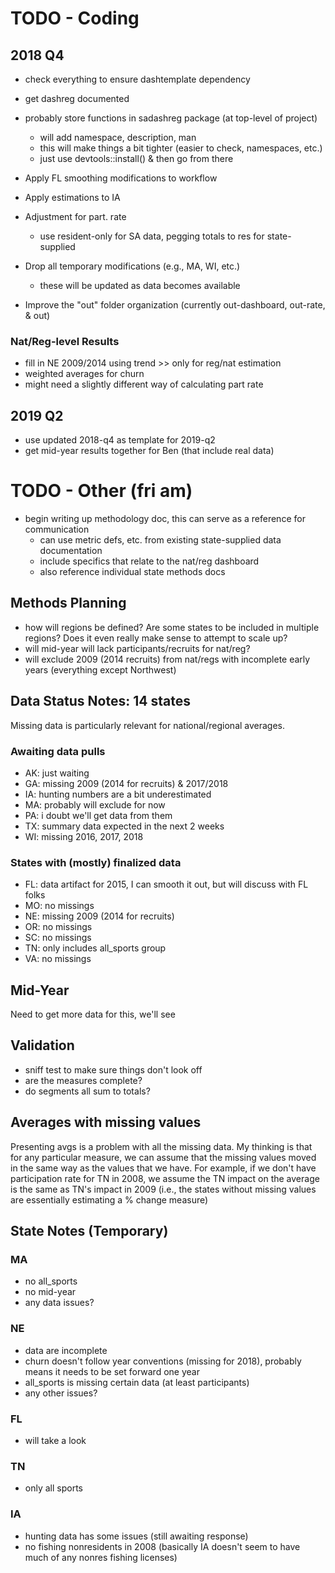 
# TODO - Coding

## 2018 Q4

- check everything to ensure dashtemplate dependency
- get dashreg documented

- probably store functions in sadashreg package (at top-level of project)
    + will add namespace, description, man
    + this will make things a bit tighter (easier to check, namespaces, etc.)
    + just use devtools::install() & then go from there
- Apply FL smoothing modifications to workflow
- Apply estimations to IA 
- Adjustment for part. rate
    + use resident-only for SA data, pegging totals to res for state-supplied
- Drop all temporary modifications (e.g., MA, WI, etc.)
    + these will be updated as data becomes available
- Improve the "out" folder organization (currently out-dashboard, out-rate, & out)

### Nat/Reg-level Results

- fill in NE 2009/2014 using trend >> only for reg/nat estimation
- weighted averages for churn
- might need a slightly different way of calculating part rate

## 2019 Q2

- use updated 2018-q4 as template for 2019-q2
- get mid-year results together for Ben (that include real data)

# TODO - Other (fri am)

- begin writing up methodology doc, this can serve as a reference for communication
    + can use metric defs, etc. from existing state-supplied data documentation
    + include specifics that relate to the nat/reg dashboard
    + also reference individual state methods docs

## Methods Planning

- how will regions be defined? Are some states to be included in multiple regions? Does it even really make sense to attempt to scale up?
- will mid-year will lack participants/recruits for nat/reg?
- will exclude 2009 (2014 recruits) from nat/regs with incomplete early years (everything except Northwest)

## Data Status Notes: 14 states

Missing data is particularly relevant for national/regional averages.

### Awaiting data pulls

- AK: just waiting
- GA: missing 2009 (2014 for recruits) & 2017/2018
- IA: hunting numbers are a bit underestimated
- MA: probably will exclude for now
- PA: i doubt we'll get data from them
- TX: summary data expected in the next 2 weeks
- WI: missing 2016, 2017, 2018

### States with (mostly) finalized data

- FL: data artifact for 2015, I can smooth it out, but will discuss with FL folks
- MO: no missings
- NE: missing 2009 (2014 for recruits)
- OR: no missings
- SC: no missings
- TN: only includes all_sports group
- VA: no missings

## Mid-Year

Need to get more data for this, we'll see

## Validation

- sniff test to make sure things don't look off
- are the measures complete?
- do segments all sum to totals?

## Averages with missing values

Presenting avgs is a problem with all the missing data. My thinking is that for any particular measure, we can assume that the missing values moved in the same way as the values that we have. For example, if we don't have participation rate for TN in 2008, we assume the TN impact on the average is the same as TN's impact in 2009 (i.e., the states without missing values are essentially estimating a % change measure)


## State Notes (Temporary)

### MA

- no all_sports
- no mid-year
- any data issues?

### NE

- data are incomplete
- churn doesn't follow year conventions (missing for 2018), probably means it needs to be set forward one year
- all_sports is missing certain data (at least participants)
- any other issues?

### FL

- will take a look

### TN

- only all sports

### IA

- hunting data has some issues (still awaiting response)
- no fishing nonresidents in 2008 (basically IA doesn't seem to have much of any nonres fishing licenses)
